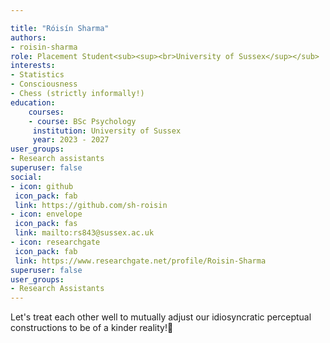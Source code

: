 ```yaml
---

title: "Róisín Sharma"
authors:
- roisin-sharma
role: Placement Student<sub><sup><br>University of Sussex</sup></sub>
interests:
- Statistics
- Consciousness 
- Chess (strictly informally!)
education:
    courses:
    - course: BSc Psychology
     institution: University of Sussex
     year: 2023 - 2027
user_groups:
- Research assistants
superuser: false
social:
- icon: github
 icon_pack: fab
 link: https://github.com/sh-roisin 
- icon: envelope
 icon_pack: fas
 link: mailto:rs843@sussex.ac.uk
- icon: researchgate
 icon_pack: fab
 link: https://www.researchgate.net/profile/Roisin-Sharma
superuser: false
user_groups:
- Research Assistants
---
```


Let's treat each other well to mutually adjust our idiosyncratic perceptual constructions to be of a kinder reality!🪼